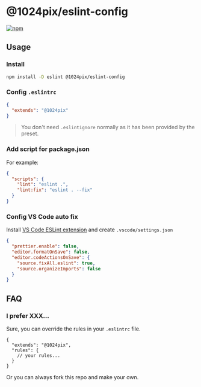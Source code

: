 # @1024pix/eslint-config

[![npm](https://img.shields.io/npm/v/@1024pix/eslint-config)](https://npmjs.com/package/@1024pix/eslint-config)

## Usage

### Install

```bash
npm install -D eslint @1024pix/eslint-config
```

### Config `.eslintrc`

```json
{
  "extends": "@1024pix"
}
```

> You don't need `.eslintignore` normally as it has been provided by the preset.

### Add script for package.json

For example:

```json
{
  "scripts": {
    "lint": "eslint .",
    "lint:fix": "eslint . --fix"
  }
}
```

### Config VS Code auto fix

Install [VS Code ESLint extension](https://marketplace.visualstudio.com/items?itemName=dbaeumer.vscode-eslint) and create `.vscode/settings.json`

```json
{
  "prettier.enable": false,
  "editor.formatOnSave": false,
  "editor.codeActionsOnSave": {
    "source.fixAll.eslint": true,
    "source.organizeImports": false
  }
}
```

## FAQ

### I prefer XXX...

Sure, you can override the rules in your `.eslintrc` file.

<!-- eslint-skip -->

```jsonc
{
  "extends": "@1024pix",
  "rules": {
    // your rules...
  }
}
```

Or you can always fork this repo and make your own.
